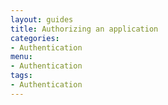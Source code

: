 ```yaml
---
layout: guides
title: Authorizing an application
categories: 
- Authentication
menu:
- Authentication
tags: 
- Authentication
---
```


